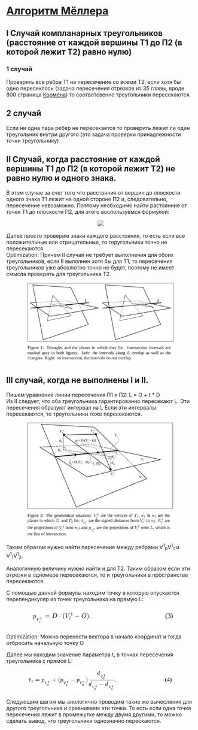 # [Алгоритм Мёллера](http://web.stanford.edu/class/cs277/resources/papers/Moller1997b.pdf) 

## I Случай компланарных треугольников (расстояние от каждой вершины T1 до П2 (в которой лежит T2) равно нулю)

### 1 случай
Проверять все ребра Т1 на пересечение со всеми Т2,
если хотя бы одно пересеклось (задача пересечения отрезков из 35 главы, вроде 800 страница [Кормена](https://e-maxx.ru/bookz/files/cormen.pdf))
то соответсвенно треугольники пересекаются.

## 2 случай
Если ни одна пара ребер не пересекается то проверить лежит ли один треугольник внутри другого (это задача проверки принадлежности точки треугольнику)

## II Случай, когда расстояние от каждой вершины T1 до П2 (в которой лежит T2) не равно нулю и одного знака.

В этом случае за счет того что расстояния от вершин до плоскости одного знака T1 лежит на одной стороне П2 и, следовательно, пересечение невозможно. Поэтому необходимо найти растоянние от точек Т1 до плоскости П2, для этого воспользуемся формулой:
<center><img src="img/5.png" width="400"> </center>

Далее просто проверим знаки каждого расстояния, то есть если все положительные или отрицательные, то теругольники точно не пересекаются.<br>
Optimization: Причем II случай не требует выполнения для обоих треугольников, если II выполнен хотя бы для T1, то пересечения треугольников уже абсолютно точно не будет, поэтому не имеет смысла проверять для треугольника T2.

<center><img src="lib/img/fig1.png" width="400"> </center>

## III случай, когда не выполнены I и II.
Пишем уравнение линии пересечения П1 и П2: L = O + t * D <br>
Из II следует, что оба треугольника гарантированно пересекают L.
Эти пересечения образуют интервал на L
Если эти интервалы пересекаются, то треугольники тоже пересекаются.

<center><img src="lib/img/fig2.png" width="400"> </center>

Таким образом нужно найти пересечение между ребрами V<sup>1</sup><sub>0</sub>V<sup>1</sup><sub>1</sub> и V<sup>1</sup><sub>1</sub>V<sup>1</sup><sub>2</sub>.

Аналогичную величину нужно найти и для T2.
Таким образом если эти отрезки в одномере пересекаются, то и треугольники в пространстве пересекаются.


С помощью данной формулы находим точку в которую опускается перепендикуляр из точек треугольника на прямую L: 
<center><img src="lib/img/3.png" width="400"> </center>

Optimization: Можно перенести вектора в начало координат и тогда отбросить начальную точку O

Далее мы находим значение параметра t, в точках пересечения треугольника с прямой L:
<center><img src="lib/img/f4.png" width="400"> </center>

Следующим шагом мы анологично проводим такие же вычесления для другого треугольника и сравниваем эти точки. То есть если одна точка пересечения лежит в промежутке между двумя другими, то можно сделать вывод, что треугольники однозначно перескаются. 
